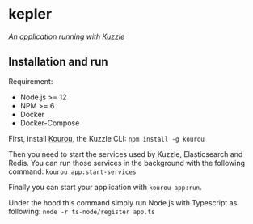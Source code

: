 # kepler

_An application running with [Kuzzle](https://github.com/kuzzleio/kuzzle)_

## Installation and run

Requirement: 
 - Node.js >= 12
 - NPM >= 6
 - Docker
 - Docker-Compose

First, install [Kourou](https://github.com/kuzzleio/kourou), the Kuzzle CLI: `npm install -g kourou`

Then you need to start the services used by Kuzzle, Elasticsearch and Redis. You can run those services in the background with the following command: `kourou app:start-services`

Finally you can start your application with `kourou app:run`.  

Under the hood this command simply run Node.js with Typescript as following: `node -r ts-node/register app.ts`
